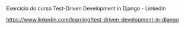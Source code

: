 Exercício do curso Test-Driven Development in Django - LinkedIn

https://www.linkedin.com/learning/test-driven-development-in-django